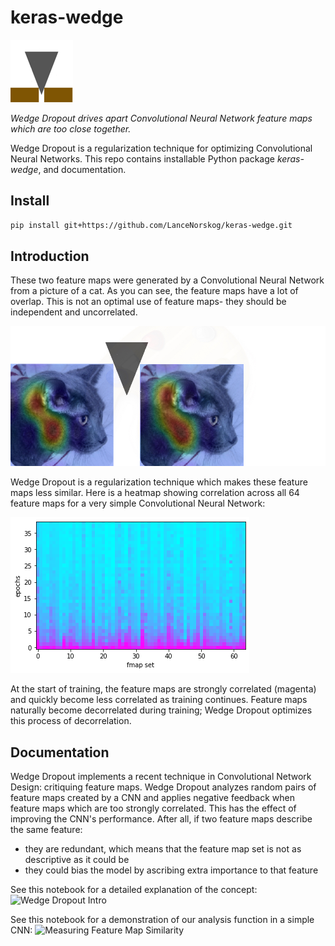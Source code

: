 # keras-wedge
![wedge image](pics/wedge_4_100.png)

*Wedge Dropout drives apart Convolutional Neural Network feature maps which are too close together.*

Wedge Dropout is a regularization technique for optimizing Convolutional Neural Networks. This repo contains installable Python package *keras-wedge*, and documentation.

## Install

```bash
pip install git+https://github.com/LanceNorskog/keras-wedge.git
```

## Introduction
These two feature maps were generated by a Convolutional Neural Network from a picture of a cat. As you can see, the feature maps have a lot of overlap. This is not an optimal use of feature maps- they should be independent and uncorrelated.

![cat image](pics/cat_feature_map_horiz_wedge.jpg)

Wedge Dropout is a regularization technique which makes these feature maps less similar. Here is a heatmap showing correlation across all 64 feature maps for a very simple Convolutional Neural Network:

![heatmap](pics/Feature%20Map%20Similarity%20Grid%20-%20Color.png)

At the start of training, the feature maps are strongly correlated (magenta) and quickly become less correlated as training continues. Feature maps naturally become decorrelated during training; Wedge Dropout optimizes this process of decorrelation.

## Documentation

Wedge Dropout implements a recent technique in Convolutional Network Design: critiquing feature maps. Wedge Dropout analyzes random pairs of feature maps created by a CNN and applies negative feedback when feature maps which are too strongly correlated. This has the effect of improving the CNN's performance. After all, if two feature maps describe the same feature:
* they are redundant, which means that the feature map set is not as descriptive as it could be 
* they could bias the model by ascribing extra importance to that feature

See this notebook for a detailed explanation of the concept:
![Wedge Dropout Intro](https://github.com/LanceNorskog/keras-wedge/blob/main/notebooks/Wedge_Dropout_Introduction.ipynb)

See this notebook for a demonstration of our analysis function in a simple CNN:
![Measuring Feature Map Similarity](https://github.com/LanceNorskog/keras-wedge/blob/main/notebooks/WedgeDropout_Similarity_mnist_convnet.ipynb)


